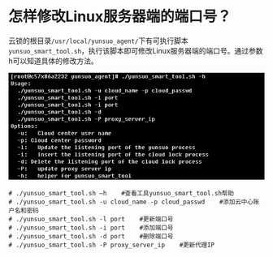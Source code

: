 # 怎样修改Linux服务器端的端口号？

云锁的根目录`/usr/local/yunsuo_agent/`下有可执行脚本`yunsuo_smart_tool.sh`，执行该脚本即可修改Linux服务器端的端口号。通过参数h可以知道具体的修改方法。

![](/assets/q_27_1.png)
    
    # ./yunsuo_smart_tool.sh –h    #查看工具yunsuo_smart_tool.sh帮助
    # ./yunsuo_smart_tool.sh -u cloud_name -p cloud_passwd    #添加云中心账户名和密码
    # ./yunsuo_smart_tool.sh -l port    #更新端口号
    # ./yunsuo_smart_tool.sh -i port    #添加端口号
    # ./yunsuo_smart_tool.sh -d port    #删除端口号
    # ./yunsuo_smart_tool.sh -P proxy_server_ip    #更新代理IP